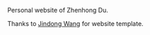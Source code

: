Personal website of Zhenhong Du. 

Thanks to [Jindong Wang](https://jd92.wang/) for website template.



